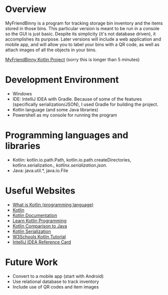 # Overview

MyFriendBinny is a program for tracking storage bin inventory and the items stored in those bins.  This particular version is meant to be run in a console so the GUI is just basic.  Despite its simplicity (it's not database driven), it accomplishes its purpose.  Later versions will include a web application and mobile app, and will allow you to label your bins with a QR code, as well as attach images of all the objects in your bins.

[MyFriendBinny Kotlin Project](https://youtu.be/L2SdNkciU9I)  (sorry this is longer than 5 minutes)

# Development Environment

- Windows
- IDE: IntelliJ IDEA with Gradle.  Because of some of the features (specifically serialization/JSON), I used Gradle for building the project.
- Kotlin language (and some Java libraries)
- Powershell as my console for running the program

# Programming languages and libraries
- Kotlin: kotlin.io.path.Path, kotlin.io.path.createDirectories, kotlinx.serialization.*, kotlinx.serialization.json.*
- Java: java.util.*, java.io.File

# Useful Websites

- [What is Kotlin (programming language)](https://en.wikipedia.org/wiki/Kotlin_(programming_language))
- [Kotlin](https://kotlinlang.org/)
- [Kotlin Documentation](https://kotlinlang.org/docs/home.html)
- [Learn Kotlin Programming](https://www.programiz.com/kotlin-programming)
- [Kotlin Comparison to Java](https://kotlinlang.org/docs/comparison-to-java.html)
- [Kotlin Serialization](https://github.com/Kotlin/kotlinx.serialization)
- [W3Schools Kotlin Tutorial](https://www.w3schools.com/KOTLIN/index.php)
- [IntelliJ IDEA Reference Card](https://resources.jetbrains.com/storage/products/intellij-idea/docs/IntelliJIDEA_ReferenceCard.pdf)

# Future Work

- Convert to a mobile app (start with Android)
- Use relational database to track inventory
- Include use of QR codes and item images